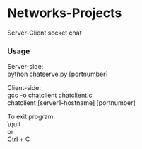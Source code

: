 # Networks-Projects
Server-Client socket chat

### Usage
Server-side:\
	python chatserve.py [portnumber]
	
Client-side:\
	gcc -o chatclient chatclient.c\
	chatclient [server1-hostname] [portnumber]

To exit program:\
	\quit \
	or\
	Ctrl + C
